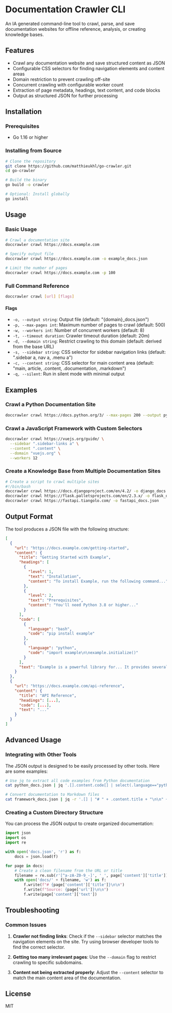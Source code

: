 # Documentation Crawler CLI

An IA generated command-line tool to crawl, parse, and save documentation websites for offline reference, analysis, or creating knowledge bases.

## Features

- Crawl any documentation website and save structured content as JSON
- Configurable CSS selectors for finding navigation elements and content areas
- Domain restriction to prevent crawling off-site
- Concurrent crawling with configurable worker count
- Extraction of page metadata, headings, text content, and code blocks
- Output as structured JSON for further processing

## Installation

### Prerequisites

- Go 1.16 or higher

### Installing from Source

```bash
# Clone the repository
git clone https://github.com/matthieukhl/go-crawler.git
cd go-crawler

# Build the binary
go build -o crawler

# Optional: Install globally
go install
```

## Usage

### Basic Usage

```bash
# Crawl a documentation site
doccrawler crawl https://docs.example.com

# Specify output file
doccrawler crawl https://docs.example.com -o example_docs.json

# Limit the number of pages
doccrawler crawl https://docs.example.com -p 100
```

### Full Command Reference

```bash
doccrawler crawl [url] [flags]
```

#### Flags

- `-o, --output string`: Output file (default: "{domain}\_docs.json")
- `-p, --max-pages int`: Maximum number of pages to crawl (default: 500)
- `-w, --workers int`: Number of concurrent workers (default: 8)
- `-t, --timeout duration`: Crawler timeout duration (default: 20m)
- `-d, --domain string`: Restrict crawling to this domain (default: derived from the base URL)
- `-s, --sidebar string`: CSS selector for sidebar navigation links (default: ".sidebar a, nav a, .menu a")
- `-c, --content string`: CSS selector for main content area (default: "main, article, .content, .documentation, .markdown")
- `-q, --silent`: Run in silent mode with minimal output

## Examples

### Crawl a Python Documentation Site

```bash
doccrawler crawl https://docs.python.org/3/ --max-pages 200 --output python_docs.json
```

### Crawl a JavaScript Framework with Custom Selectors

```bash
doccrawler crawl https://vuejs.org/guide/ \
  --sidebar ".sidebar-links a" \
  --content ".content" \
  --domain "vuejs.org" \
  --workers 12
```

### Create a Knowledge Base from Multiple Documentation Sites

```bash
# Create a script to crawl multiple sites
#!/bin/bash
doccrawler crawl https://docs.djangoproject.com/en/4.2/ -o django_docs.json
doccrawler crawl https://flask.palletsprojects.com/en/2.3.x/ -o flask_docs.json
doccrawler crawl https://fastapi.tiangolo.com/ -o fastapi_docs.json
```

## Output Format

The tool produces a JSON file with the following structure:

```json
[
  {
    "url": "https://docs.example.com/getting-started",
    "content": {
      "title": "Getting Started with Example",
      "headings": [
        {
          "level": 1,
          "text": "Installation",
          "content": "To install Example, run the following command..."
        },
        {
          "level": 2,
          "text": "Prerequisites",
          "content": "You'll need Python 3.8 or higher..."
        }
      ],
      "code": [
        {
          "language": "bash",
          "code": "pip install example"
        },
        {
          "language": "python",
          "code": "import example\n\nexample.initialize()"
        }
      ],
      "text": "Example is a powerful library for... It provides several features including..."
    }
  },
  {
    "url": "https://docs.example.com/api-reference",
    "content": {
      "title": "API Reference",
      "headings": [...],
      "code": [...],
      "text": "..."
    }
  }
]
```

## Advanced Usage

### Integrating with Other Tools

The JSON output is designed to be easily processed by other tools. Here are some examples:

```bash
# Use jq to extract all code examples from Python documentation
cat python_docs.json | jq '.[].content.code[] | select(.language=="python") | .code'

# Convert documentation to Markdown files
cat framework_docs.json | jq -r '.[] | "# " + .content.title + "\n\n" + .content.text' > framework_overview.md
```

### Creating a Custom Directory Structure

You can process the JSON output to create organized documentation:

```python
import json
import os
import re

with open('docs.json', 'r') as f:
    docs = json.load(f)

for page in docs:
    # Create a clean filename from the URL or title
    filename = re.sub(r'[^a-zA-Z0-9_-]', '_', page['content']['title']) + '.md'
    with open('docs/' + filename, 'w') as f:
        f.write(f"# {page['content']['title']}\n\n")
        f.write(f"Source: {page['url']}\n\n")
        f.write(page['content']['text'])
```

## Troubleshooting

### Common Issues

1. **Crawler not finding links**: Check if the `--sidebar` selector matches the navigation elements on the site. Try using browser developer tools to find the correct selector.

2. **Getting too many irrelevant pages**: Use the `--domain` flag to restrict crawling to specific subdomains.

3. **Content not being extracted properly**: Adjust the `--content` selector to match the main content area of the documentation.

## License

MIT
